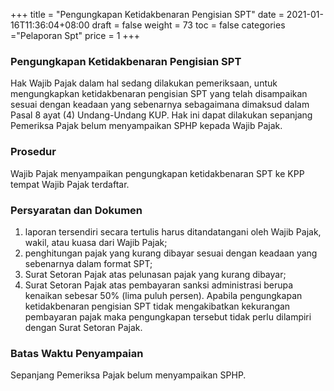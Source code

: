 +++
title = "Pengungkapan Ketidakbenaran Pengisian SPT"
date = 2021-01-16T11:36:04+08:00
draft = false
weight = 73
toc = false
categories ="Pelaporan Spt"
price = 1
+++
### Pengungkapan Ketidakbenaran Pengisian SPT
Hak Wajib Pajak dalam hal sedang dilakukan pemeriksaan, untuk mengungkapkan ketidakbenaran pengisian SPT yang telah disampaikan sesuai dengan keadaan yang sebenarnya sebagaimana dimaksud dalam Pasal 8 ayat (4) Undang-Undang KUP. Hak ini dapat dilakukan sepanjang Pemeriksa Pajak belum menyampaikan SPHP kepada Wajib Pajak.

### Prosedur
Wajib Pajak menyampaikan pengungkapan ketidakbenaran SPT ke KPP tempat Wajib Pajak terdaftar.

### Persyaratan dan Dokumen
1. laporan tersendiri secara tertulis harus ditandatangani oleh Wajib Pajak, wakil, atau kuasa dari Wajib Pajak;
2. penghitungan pajak yang kurang dibayar sesuai dengan keadaan yang sebenarnya dalam format SPT; 
3. Surat Setoran Pajak atas pelunasan pajak yang kurang dibayar;
4. Surat Setoran Pajak atas pembayaran sanksi administrasi berupa kenaikan sebesar 50% (lima puluh persen).
Apabila pengungkapan ketidakbenaran pengisian SPT tidak mengakibatkan kekurangan pembayaran pajak maka pengungkapan tersebut tidak perlu dilampiri dengan Surat Setoran Pajak.

### Batas Waktu Penyampaian
Sepanjang Pemeriksa Pajak belum menyampaikan SPHP.
